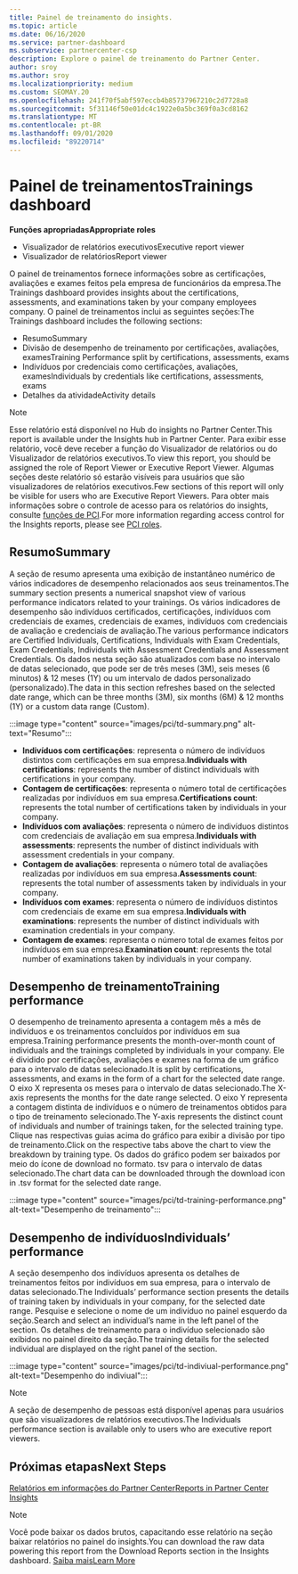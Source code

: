 ```yaml
---
title: Painel de treinamento do insights.
ms.topic: article
ms.date: 06/16/2020
ms.service: partner-dashboard
ms.subservice: partnercenter-csp
description: Explore o painel de treinamento do Partner Center.
author: sroy
ms.author: sroy
ms.localizationpriority: medium
ms.custom: SEOMAY.20
ms.openlocfilehash: 241f70f5abf597eccb4b85737967210c2d7728a8
ms.sourcegitcommit: 5f31146f50e01dc4c1922e0a5bc369f0a3cd8162
ms.translationtype: MT
ms.contentlocale: pt-BR
ms.lasthandoff: 09/01/2020
ms.locfileid: "89220714"
---
```

# <a name="trainings-dashboard"></a><span data-ttu-id="f3135-103">Painel de treinamentos</span><span class="sxs-lookup"><span data-stu-id="f3135-103">Trainings dashboard</span></span>

<span data-ttu-id="f3135-104">**Funções apropriadas**</span><span class="sxs-lookup"><span data-stu-id="f3135-104">**Appropriate roles**</span></span>
- <span data-ttu-id="f3135-105">Visualizador de relatórios executivos</span><span class="sxs-lookup"><span data-stu-id="f3135-105">Executive report viewer</span></span>
- <span data-ttu-id="f3135-106">Visualizador de relatórios</span><span class="sxs-lookup"><span data-stu-id="f3135-106">Report viewer</span></span>

<span data-ttu-id="f3135-107">O painel de treinamentos fornece informações sobre as certificações, avaliações e exames feitos pela empresa de funcionários da empresa.</span><span class="sxs-lookup"><span data-stu-id="f3135-107">The Trainings dashboard provides insights about the certifications, assessments, and examinations taken by your company employees company.</span></span> <span data-ttu-id="f3135-108">O painel de treinamentos inclui as seguintes seções:</span><span class="sxs-lookup"><span data-stu-id="f3135-108">The Trainings dashboard includes the following sections:</span></span>

- <span data-ttu-id="f3135-109">Resumo</span><span class="sxs-lookup"><span data-stu-id="f3135-109">Summary</span></span>
- <span data-ttu-id="f3135-110">Divisão de desempenho de treinamento por certificações, avaliações, exames</span><span class="sxs-lookup"><span data-stu-id="f3135-110">Training Performance split by certifications, assessments, exams</span></span>
- <span data-ttu-id="f3135-111">Indivíduos por credenciais como certificações, avaliações, exames</span><span class="sxs-lookup"><span data-stu-id="f3135-111">Individuals by credentials like certifications, assessments, exams</span></span>
- <span data-ttu-id="f3135-112">Detalhes da atividade</span><span class="sxs-lookup"><span data-stu-id="f3135-112">Activity details</span></span>

>[!NOTE] 
><span data-ttu-id="f3135-113">Esse relatório está disponível no Hub do insights no Partner Center.</span><span class="sxs-lookup"><span data-stu-id="f3135-113">This report is available under the Insights hub in Partner Center.</span></span> <span data-ttu-id="f3135-114">Para exibir esse relatório, você deve receber a função do Visualizador de relatórios ou do Visualizador de relatórios executivos.</span><span class="sxs-lookup"><span data-stu-id="f3135-114">To view this report, you should be assigned the role of Report Viewer or Executive Report Viewer.</span></span> <span data-ttu-id="f3135-115">Algumas seções deste relatório só estarão visíveis para usuários que são visualizadores de relatórios executivos.</span><span class="sxs-lookup"><span data-stu-id="f3135-115">Few sections of this report will only be visible for users who are Executive Report Viewers.</span></span> <span data-ttu-id="f3135-116">Para obter mais informações sobre o controle de acesso para os relatórios do insights, consulte [funções de PCI](pci-roles.md).</span><span class="sxs-lookup"><span data-stu-id="f3135-116">For more information regarding access control for the Insights reports, please see [PCI roles](pci-roles.md).</span></span>

## <a name="summary"></a><span data-ttu-id="f3135-117">Resumo</span><span class="sxs-lookup"><span data-stu-id="f3135-117">Summary</span></span>

<span data-ttu-id="f3135-118">A seção de resumo apresenta uma exibição de instantâneo numérico de vários indicadores de desempenho relacionados aos seus treinamentos.</span><span class="sxs-lookup"><span data-stu-id="f3135-118">The summary section presents a numerical snapshot view of various performance indicators related to your trainings.</span></span> <span data-ttu-id="f3135-119">Os vários indicadores de desempenho são indivíduos certificados, certificações, indivíduos com credenciais de exames, credenciais de exames, indivíduos com credenciais de avaliação e credenciais de avaliação.</span><span class="sxs-lookup"><span data-stu-id="f3135-119">The various performance indicators are Certified Individuals, Certifications, Individuals with Exam Credentials, Exam Credentials, Individuals with Assessment Credentials and Assessment Credentials.</span></span> <span data-ttu-id="f3135-120">Os dados nesta seção são atualizados com base no intervalo de datas selecionado, que pode ser de três meses (3M), seis meses (6 minutos) & 12 meses (1Y) ou um intervalo de dados personalizado (personalizado).</span><span class="sxs-lookup"><span data-stu-id="f3135-120">The data in this section refreshes based on the selected date range, which can be three months (3M), six months (6M) & 12 months (1Y) or a custom data range (Custom).</span></span> 

:::image type="content" source="images/pci/td-summary.png" alt-text="Resumo":::

- <span data-ttu-id="f3135-122">**Indivíduos com certificações**: representa o número de indivíduos distintos com certificações em sua empresa.</span><span class="sxs-lookup"><span data-stu-id="f3135-122">**Individuals with certifications**: represents the number of distinct individuals with certifications in your company.</span></span>
- <span data-ttu-id="f3135-123">**Contagem de certificações**: representa o número total de certificações realizadas por indivíduos em sua empresa.</span><span class="sxs-lookup"><span data-stu-id="f3135-123">**Certifications count**: represents the total number of certifications taken by individuals in your company.</span></span>
- <span data-ttu-id="f3135-124">**Indivíduos com avaliações**: representa o número de indivíduos distintos com credenciais de avaliação em sua empresa.</span><span class="sxs-lookup"><span data-stu-id="f3135-124">**Individuals with assessments**: represents the number of distinct individuals with assessment credentials in your company.</span></span> 
- <span data-ttu-id="f3135-125">**Contagem de avaliações**: representa o número total de avaliações realizadas por indivíduos em sua empresa.</span><span class="sxs-lookup"><span data-stu-id="f3135-125">**Assessments count**: represents the total number of assessments taken by individuals in your company.</span></span>
- <span data-ttu-id="f3135-126">**Indivíduos com exames**: representa o número de indivíduos distintos com credenciais de exame em sua empresa.</span><span class="sxs-lookup"><span data-stu-id="f3135-126">**Individuals with examinations**: represents the number of distinct individuals with examination credentials in your company.</span></span> 
- <span data-ttu-id="f3135-127">**Contagem de exames**: representa o número total de exames feitos por indivíduos em sua empresa.</span><span class="sxs-lookup"><span data-stu-id="f3135-127">**Examination count**: represents the total number of examinations taken by individuals in your company.</span></span>

## <a name="training-performance"></a><span data-ttu-id="f3135-128">Desempenho de treinamento</span><span class="sxs-lookup"><span data-stu-id="f3135-128">Training performance</span></span>

<span data-ttu-id="f3135-129">O desempenho de treinamento apresenta a contagem mês a mês de indivíduos e os treinamentos concluídos por indivíduos em sua empresa.</span><span class="sxs-lookup"><span data-stu-id="f3135-129">Training performance presents the month-over-month count of individuals and the trainings completed by individuals in your company.</span></span> <span data-ttu-id="f3135-130">Ele é dividido por certificações, avaliações e exames na forma de um gráfico para o intervalo de datas selecionado.</span><span class="sxs-lookup"><span data-stu-id="f3135-130">It is split by certifications, assessments, and exams in the form of a chart for the selected date range.</span></span> <span data-ttu-id="f3135-131">O eixo X representa os meses para o intervalo de datas selecionado.</span><span class="sxs-lookup"><span data-stu-id="f3135-131">The X-axis represents the months for the date range selected.</span></span> <span data-ttu-id="f3135-132">O eixo Y representa a contagem distinta de indivíduos e o número de treinamentos obtidos para o tipo de treinamento selecionado.</span><span class="sxs-lookup"><span data-stu-id="f3135-132">The Y-axis represents the distinct count of individuals and number of trainings taken, for the selected training type.</span></span> <span data-ttu-id="f3135-133">Clique nas respectivas guias acima do gráfico para exibir a divisão por tipo de treinamento.</span><span class="sxs-lookup"><span data-stu-id="f3135-133">Click on the respective tabs above the chart to view the breakdown by training type.</span></span> <span data-ttu-id="f3135-134">Os dados do gráfico podem ser baixados por meio do ícone de download no formato. tsv para o intervalo de datas selecionado.</span><span class="sxs-lookup"><span data-stu-id="f3135-134">The chart data can be downloaded through the download icon in .tsv format for the selected date range.</span></span>

:::image type="content" source="images/pci/td-training-performance.png" alt-text="Desempenho de treinamento":::

## <a name="individuals-performance"></a><span data-ttu-id="f3135-136">Desempenho de indivíduos</span><span class="sxs-lookup"><span data-stu-id="f3135-136">Individuals’ performance</span></span>

<span data-ttu-id="f3135-137">A seção desempenho dos indivíduos apresenta os detalhes de treinamentos feitos por indivíduos em sua empresa, para o intervalo de datas selecionado.</span><span class="sxs-lookup"><span data-stu-id="f3135-137">The Individuals’ performance section presents the details of training taken by individuals in your company, for the selected date range.</span></span> <span data-ttu-id="f3135-138">Pesquise e selecione o nome de um indivíduo no painel esquerdo da seção.</span><span class="sxs-lookup"><span data-stu-id="f3135-138">Search and select an individual’s name in the left panel of the section.</span></span> <span data-ttu-id="f3135-139">Os detalhes de treinamento para o indivíduo selecionado são exibidos no painel direito da seção.</span><span class="sxs-lookup"><span data-stu-id="f3135-139">The training details for the selected individual are displayed on the right panel of the section.</span></span>

:::image type="content" source="images/pci/td-indiviual-performance.png" alt-text="Desempenho do indiviual":::

>[!NOTE] 
> <span data-ttu-id="f3135-141">A seção de desempenho de pessoas está disponível apenas para usuários que são visualizadores de relatórios executivos.</span><span class="sxs-lookup"><span data-stu-id="f3135-141">The Individuals performance section is available only to users who are executive report viewers.</span></span> 

## <a name="next-steps"></a><span data-ttu-id="f3135-142">Próximas etapas</span><span class="sxs-lookup"><span data-stu-id="f3135-142">Next Steps</span></span>

[<span data-ttu-id="f3135-143">Relatórios em informações do Partner Center</span><span class="sxs-lookup"><span data-stu-id="f3135-143">Reports in Partner Center Insights</span></span>](partner-center-insights.md)

>[!NOTE] 
> <span data-ttu-id="f3135-144">Você pode baixar os dados brutos, capacitando esse relatório na seção baixar relatórios no painel do insights.</span><span class="sxs-lookup"><span data-stu-id="f3135-144">You can download the raw data powering this report from the Download Reports section in the Insights dashboard.</span></span> [<span data-ttu-id="f3135-145">Saiba mais</span><span class="sxs-lookup"><span data-stu-id="f3135-145">Learn More</span></span>](pci-download-reports.md)